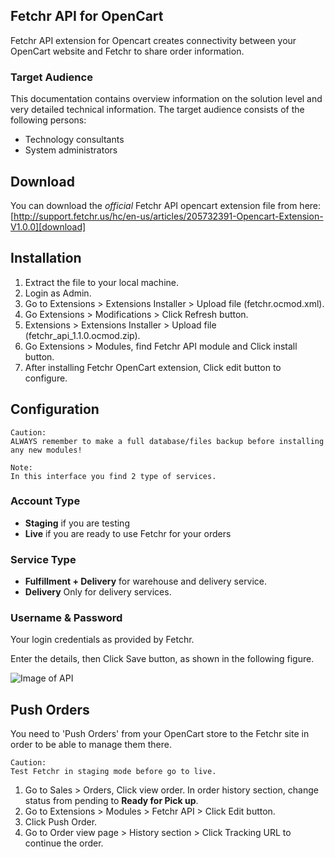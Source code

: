 Fetchr API for OpenCart
---
Fetchr API extension for Opencart creates connectivity between your OpenCart website and Fetchr to share order information. 

### Target Audience

This documentation contains overview information on the solution level and very detailed technical information. The target audience consists of the following persons:

- Technology consultants
- System administrators


## Download
You can download the _official_ Fetchr API opencart extension file from here:  
[http://support.fetchr.us/hc/en-us/articles/205732391-Opencart-Extension-V1.0.0][download]

## Installation 

1. Extract the file to your local machine.
2. Login as Admin.
3. Go to Extensions > Extensions Installer > Upload file (fetchr.ocmod.xml).
4. Go Extensions > Modifications > Click Refresh button.
5. Extensions > Extensions Installer > Upload file (fetchr_api_1.1.0.ocmod.zip).
6. Go Extensions > Modules, find Fetchr API module and Click install button.
7. After installing Fetchr OpenCart extension, Click edit button to configure.

## Configuration

    Caution:
    ALWAYS remember to make a full database/files backup before installing any new modules!
    
    Note:
    In this interface you find 2 type of services.

### Account Type
- **Staging** if you are testing 
- **Live** if you are ready to use Fetchr for your orders

### Service Type
- **Fulfillment + Delivery** for warehouse and delivery service.
- **Delivery** Only for delivery services.

### Username & Password
Your login credentials as provided by Fetchr.

Enter the details, then Click Save button, as shown in the following figure.

![Image of API](http://support.fetchr.us/hc/en-us/article_attachments/202249402/image00.png)

## Push Orders
You need to 'Push Orders' from your OpenCart store to the Fetchr site in order to be able to manage them there. 

    Caution:
    Test Fetchr in staging mode before go to live.
    
1. Go to Sales > Orders, Click view order. In order history section, change status from pending to **Ready for Pick up**.
2. Go to Extensions > Modules > Fetchr API > Click Edit button.
3. Click Push Order.
4. Go to Order view page > History section > Click Tracking URL to continue the order.


[download]: http://support.fetchr.us/hc/en-us/articles/205732391-Opencart-Extension-V1-0
[documentation]: http://support.fetchr.us/hc/en-us/article_attachments/202237701/OpenCart-API-Extension_InstallationGuide_V1.0.pdf
    

